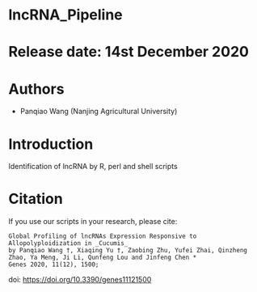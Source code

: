 # lncRNA_Pipeline


Release date: 14st December 2020
============
Authors
=======
* Panqiao Wang (Nanjing Agricultural University)

Introduction
=============
Identification of lncRNA by R, perl and shell scripts

Citation
========
If you use our scripts in your research, please cite:

	Global Profiling of lncRNAs Expression Responsive to Allopolyploidization in _Cucumis_
	by Panqiao Wang †, Xiaqing Yu †, Zaobing Zhu, Yufei Zhai, Qinzheng Zhao, Ya Meng, Ji Li, Qunfeng Lou and Jinfeng Chen *
	Genes 2020, 11(12), 1500; 
doi: https://doi.org/10.3390/genes11121500
